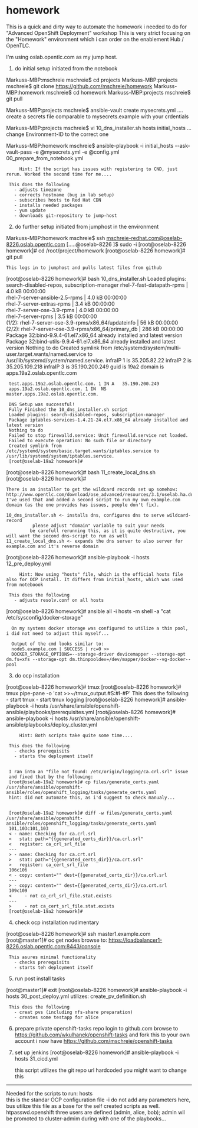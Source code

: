# homework
This is a quick and dirty way to automate the homework i needed to do for "Advanced OpenShift Deployment" workshop
This is very strict focusing on the "Homework" environment which i can order on the enablement Hub  / OpenTLC.

I'm using oslab.opentlc.com as my jump host.


1) do initial setup initiated from the notebook

Markuss-MBP:mschreie mschreie$ cd projects
Markuss-MBP:projects mschreie$ git clone https://github.com/mschreie/homework
Markuss-MBP:homework mschreie$ cd homework
Markuss-MBP:projects mschreie$ git pull

Markuss-MBP:projects mschreie$ ansible-vault create mysecrets.yml 
.... create a secrets file comparable to mysecrets.example with your crdentials

Markuss-MBP:projects mschreie$ vi 10_dns_installer.sh hosts initial_hosts
... change Environment-ID to the correct one


Markuss-MBP:homework mschreie$ ansible-playbook -i initial_hosts --ask-vault-pass -e @mysecrets.yml -e @config.yml 00_prepare_from_notebook.yml

         Hint: If the script has issues with registering to CND, just rerun. Worked the second time for me....

     This does the following
       - adjusts timezone
       - corrects hostname (bug in lab setup)
       - subscribes hosts to Red Hat CDN
       - installs needed packages
       - yum update
       - downloads git-repository to jump-host
      
2) do further setup initiated from jumphost in the environment

Markuss-MBP:homework mschreie$ ssh mschreie-redhat.com@oselab-8226.oslab.opentlc.com
[.....@oselab-8226 ]$ sudo -i
[root@oselab-8226 homework]# cd /root/project/homework
[root@oselab-8226 homework]# git pull
     
    This logs in to jumphost and pulls latest files from github


[root@oselab-8226 homework]# bash 10_dns_installer.sh 
     Loaded plugins: search-disabled-repos, subscription-manager
     rhel-7-fast-datapath-rpms                                                                                           | 4.0 kB  00:00:00     
     rhel-7-server-ansible-2.5-rpms                                                                                      | 4.0 kB  00:00:00     
     rhel-7-server-extras-rpms                                                                                           | 3.4 kB  00:00:00     
     rhel-7-server-ose-3.9-rpms                                                                                          | 4.0 kB  00:00:00     
     rhel-7-server-rpms                                                                                                  | 3.5 kB  00:00:00     
     (1/2): rhel-7-server-ose-3.9-rpms/x86_64/updateinfo                                                                 |  56 kB  00:00:00     
     (2/2): rhel-7-server-ose-3.9-rpms/x86_64/primary_db                                                                 | 286 kB  00:00:00     
     Package 32:bind-9.9.4-61.el7.x86_64 already installed and latest version
     Package 32:bind-utils-9.9.4-61.el7.x86_64 already installed and latest version
     Nothing to do
     Created symlink from /etc/systemd/system/multi-user.target.wants/named.service to /usr/lib/systemd/system/named.service.
     infraIP 1 is 35.205.82.22
     infraIP 2 is 35.205.109.218
     infraIP 3 is 35.190.200.249
     guid is 19a2
     domain is apps.19a2.oslab.opentlc.com

     test.apps.19a2.oslab.opentlc.com. 1 IN	A	35.190.200.249
     apps.19a2.oslab.opentlc.com. 1	IN	NS	master.apps.19a2.oslab.opentlc.com.

     DNS Setup was successful!
     Fully Finished the 10_dns_installer.sh script
     Loaded plugins: search-disabled-repos, subscription-manager
     Package iptables-services-1.4.21-24.el7.x86_64 already installed and latest version
     Nothing to do
     Failed to stop firewalld.service: Unit firewalld.service not loaded.
     Failed to execute operation: No such file or directory
     Created symlink from /etc/systemd/system/basic.target.wants/iptables.service to /usr/lib/systemd/system/iptables.service.
     [root@oselab-19a2 homework]# 


[root@oselab-8226 homework]# bash 11_create_local_dns.sh 
     [root@oselab-8226 homework]# 

    There is an installer to get the wildcard records set up somehow:
    http://www.opentlc.com/download/ose_advanced/resources/3.1/oselab.ha.dns.installer.sh
    I've used that and added a second script to run my own example.com domain (as the one provides has issues, people don't fix).

    10_dns_installer.sh <- installs dns, configures dns to serve wildcard-record
              please adjust "domain" variable to suit your needs
             be carefull rerunning this, as it is quite destructive, you will want the second dns-script to run as well
    11_create_local_dns.sh <- expands the dns server to also server for example.com and it's reverse domain


[root@oselab-8226 homework]# ansible-playbook -i hosts 12_pre_deploy.yml 

         Hint: Now using "hosts" file, which is the official hosts file also for OCP install. It differs from initial_hosts, which was used from noteboook

     This does the following
       - adjusts resolv.conf on all hosts


[root@oselab-8226 homework]# ansible all -i hosts -m shell -a "cat /etc/sysconfig/docker-storage"

      On my systems docker storage was configured to utilize a thin pool, i did not need to adjust this myself...

      Output of the cmd looks similar to:
      node5.example.com | SUCCESS | rc=0 >>
      DOCKER_STORAGE_OPTIONS=--storage-driver devicemapper --storage-opt dm.fs=xfs --storage-opt dm.thinpooldev=/dev/mapper/docker--vg-docker--pool

3) do ocp installation

[root@oselab-8226 homework]# tmux
[root@oselab-8226 homework]# tmux pipe-pane -o 'cat >>~/tmux_output.#S:#I-#P'
     This does the following
       - start tmux 
       - start tmux logging
[root@oselab-8226 homework]# ansible-playbook -i hosts /usr/share/ansible/openshift-ansible/playbooks/prerequisites.yml
[root@oselab-8226 homework]# ansible-playbook -i hosts /usr/share/ansible/openshift-ansible/playbooks/deploy_cluster.yml
    
         Hint: Both scripts take quite some time....

     This does the following
       - checks prerequisits
       - starts the deployment itself


     I ran into an "file not found: /etc/origin/logging/ca.crl.srl" issue
     and fixed that by the following:
     [root@oselab-19a2 homework]# cp files/generate_certs.yaml /usr/share/ansible/openshift-ansible/roles/openshift_logging/tasks/generate_certs.yaml    
     hint: did not automate this, as i'd suggest to check manualy...


     [root@oselab-19a2 homework]# diff -w files/generate_certs.yaml /usr/share/ansible/openshift-ansible/roles/openshift_logging/tasks/generate_certs.yaml 
     101,103c101,103
     < - name: Checking for ca.crl.srl
     <   stat: path="{{generated_certs_dir}}/ca.crl.srl"
     <   register: ca_crl_srl_file
     ---
     > - name: Checking for ca.crt.srl
     >   stat: path="{{generated_certs_dir}}/ca.crt.srl"
     >   register: ca_cert_srl_file
     106c106
     < - copy: content="" dest={{generated_certs_dir}}/ca.crl.srl
     ---
     > - copy: content="" dest={{generated_certs_dir}}/ca.crt.srl
     109c109
     <     - not ca_crl_srl_file.stat.exists
     ---
     >     - not ca_cert_srl_file.stat.exists
     [root@oselab-19a2 homework]# 

      

4) check ocp installation rudimentary

[root@oselab-8226 homework]# ssh master1.example.com
[root@master1]# oc get nodes
browse to: https://loadbalancer1-8226.oslab.opentlc.com:8443/console

     This asures minimal functionality 
       - checks prerequisits
       - starts teh deployment itself


5) run post install tasks

[root@master1]# exit
[root@oselab-8226 homework]# ansible-playbook -i hosts  30_post_deploy.yml
     utilizes: create_pv_definition.sh

     This does the following
       - creat pvs (including nfs-share preparation) 
       - creates some testapp for alice



6) prepare private openshift-tasks repo
login to github.com
browse to https://github.com/wkulhanek/openshift-tasks
and fork this to your own account
i now have https://github.com/mschreie/openshift-tasks

7) set up jenkins
[root@oselab-8226 homework]# ansible-playbook -i hosts  31_cicd.yml

     this script utilizes the git repo url hardcoded
     you might want to change this


------------------
Needed for the scripts to run:
hosts   
    this is the standar OCP configuration file -i do not add any parameters here, bus utilize this file as a base for the self created scripts as well.
htpasswd.openshift
    three users are defined (admin, alice, bob); admin wil be promoted to cluster-admim during with one of the playbooks...

